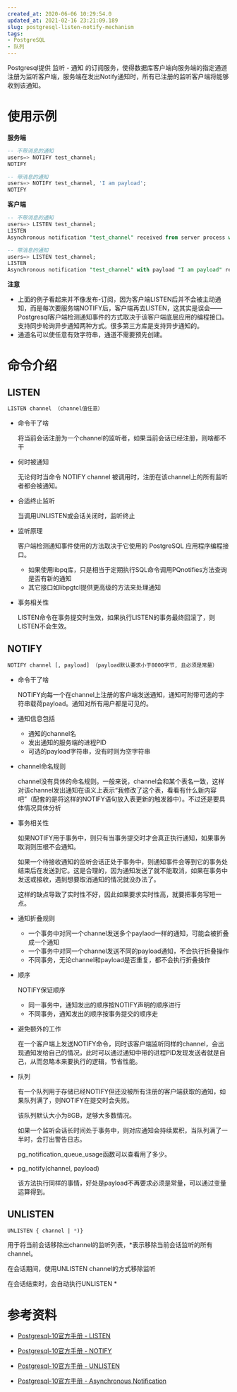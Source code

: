 ```yaml
---
created_at: 2020-06-06 10:29:54.0
updated_at: 2021-02-16 23:21:09.189
slug: postgresql-listen-notify-mechanism
tags: 
- PostgreSQL
- 队列
---
```


Postgresql提供 监听 - 通知 的订阅服务，使得数据库客户端向服务端的指定通道注册为监听客户端，服务端在发出Notify通知时，所有已注册的监听客户端将能够收到该通知。

<!-- more -->

# 使用示例

**服务端**

```sql
-- 不带消息的通知
users=> NOTIFY test_channel;
NOTIFY

-- 带消息的通知
users=> NOTIFY test_channel, 'I am payload';
NOTIFY
```

**客户端**

```sql
-- 不带消息的通知
users=> LISTEN test_channel;
LISTEN
Asynchronous notification "test_channel" received from server process with PID 9501.

-- 带消息的通知
users=> LISTEN test_channel;
LISTEN
Asynchronous notification "test_channel" with payload "I am payload" received from server process with PID 9501.
```

**注意**

- 上面的例子看起来并不像发布-订阅，因为客户端LISTEN后并不会被主动通知，而是每次要服务端NOTIFY后，客户端再去LISTEN，这其实是误会——Postgresql客户端检测通知事件的方式取决于该客户端底层应用的编程接口。支持同步轮询异步通知两种方式。很多第三方库是支持异步通知的。
- 通道名可以使任意有效字符串，通道不需要预先创建。

# 命令介绍

## LISTEN

```sql
LISTEN channel （channel值任意）
```

- 命令干了啥

  将当前会话注册为一个channel的监听者，如果当前会话已经注册，则啥都不干

- 何时被通知

  无论何时当命令 NOTIFY channel 被调用时，注册在该channel上的所有监听者都会被通知。

- 合适终止监听

  当调用UNLISTEN或会话关闭时，监听终止

- 监听原理

  客户端检测通知事件使用的方法取决于它使用的 PostgreSQL 应用程序编程接口。

  - 如果使用libpq库，只是相当于定期执行SQL命令调用PQnotifies方法查询是否有新的通知
  - 其它接口如libpgtcl提供更高级的方法来处理通知

- 事务相关性

  LISTEN命令在事务提交时生效，如果执行LISTEN的事务最终回滚了，则LISTEN不会生效。

## NOTIFY

```sql
NOTIFY channel [, payload] （payload默认要求小于8000字节, 且必须是常量）
```

- 命令干了啥

  NOTIFY向每一个在channel上注册的客户端发送通知，通知可附带可选的字符串载荷payload。通知对所有用户都是可见的。

- 通知信息包括

  - 通知的channel名
  - 发出通知的服务端的进程PID
  - 可选的payload字符串，没有时则为空字符串

- channel命名规则

  channel没有具体的命名规则。一般来说，channel会和某个表名一致，这样对该channel发出通知在语义上表示“我修改了这个表，看看有什么新内容吧”（配套的是将这样的NOTIFY语句放入表更新的触发器中）。不过还是要具体情况具体分析

- 事务相关性

  如果NOTIFY用于事务中，则只有当事务提交时才会真正执行通知，如果事务取消则压根不会通知。

  如果一个待接收通知的监听会话正处于事务中，则通知事件会等到它的事务处结束后在发送到它。这是合理的，因为通知发送了就不能取消，如果在事务中发送或接收，遇到想要取消通知的情况就没办法了。

  这样的缺点导致了实时性不好，因此如果要求实时性高，就要把事务写短一点。

- 通知折叠规则

  - 一个事务中对同一个channel发送多个paylaod一样的通知，可能会被折叠成一个通知
  - 一个事务中对同一个channel发送不同的payload通知，不会执行折叠操作
  - 不同事务，无论channel和payload是否重复，都不会执行折叠操作

- 顺序

  NOTIFY保证顺序

  - 同一事务中，通知发出的顺序按NOTIFY声明的顺序进行
  - 不同事务，通知发出的顺序按事务提交的顺序走

- 避免额外的工作

  在一个客户端上发送NOTIFY命令，同时该客户端监听同样的channel，会出现通知发给自己的情况，此时可以通过通知中带的进程PID发现发送者就是自己，从而忽略本来要执行的逻辑，节省性能。

- 队列

  有一个队列用于存储已经NOTIFY但还没被所有注册的客户端获取的通知，如果队列满了，则NOTIFY在提交时会失败。

  该队列默认大小为8GB，足够大多数情况。

  如果一个监听会话长时间处于事务中，则对应通知会持续累积，当队列满了一半时，会打出警告日志。

  pg_notification_queue_usage函数可以查看用了多少。

- pg_notify(channel, payload)

  该方法执行同样的事情，好处是payload不再要求必须是常量，可以通过变量运算得到。

## UNLISTEN

```sql
UNLISTEN { channel | *)}
```

用于将当前会话移除出channel的监听列表，*表示移除当前会话监听的所有channel。

在会话期间，使用UNLISTEN channel的方式移除监听

在会话结束时，会自动执行UNLISTEN *

# 参考资料

- [Postgresql-10官方手册 - LISTEN](https://www.postgresql.org/docs/10/sql-listen.html)
- [Postgresql-10官方手册 - NOTIFY](https://www.postgresql.org/docs/10/sql-notify.html)
- [Postgresql-10官方手册 - UNLISTEN](https://www.postgresql.org/docs/10/sql-unlisten.html)

- [Postgresql-10官方手册 - Asynchronous Notification](https://www.postgresql.org/docs/10/libpq-notify.html)